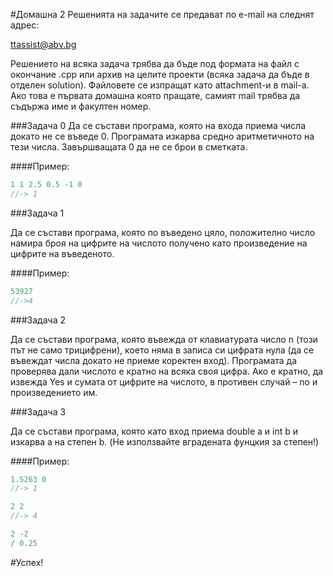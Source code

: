 #Домашна 2
Решенията на задачите се предават по e-mail на следнят адрес:

ttassist@abv.bg

Решението на всяка задача трябва да бъде под формата на файл с окончание .cpp или архив на целите проекти (всяка задача да бъде в отделен solution). Файловете се изпращат като attachment-и в mail-a. Ако това е първата домашна която пращате, самият mail трябва да съдържа име и факултен номер. 



###Задача 0
Да се състави програма, която на входа приема числа докато не се въведе 0. Програмата изкарва средно аритметичното на тези числа. Завършващата 0 да не се брои в сметката.

####Пример:
```c++
1 1 2.5 0.5 -1 0
//-> 1
```
###Задача 1

Да се състави програма, която по въведено цяло, положително число намира броя на цифрите на числото получено като произведение на цифрите на въведеното.

####Пример:
```c++
53927
//->4
```

###Задача 2

Да се състави програма, която въвежда от клавиатурата число n (този път не само трицифрени), което няма в записа си цифрата нула (да се въвеждат числа докато не приеме коректен вход). Програмата да проверява дали числото е кратно на всяка своя цифра. Ако е кратно, да извежда Yes и сумата от цифрите на числото, в противен случай – no и произведението им.

###Задача 3

Да се състави програма, която като вход приема double a и int b и изкарва a на степен b. (Не използвайте вградената фунцкия за степен!)

####Пример:
```c++
1.5263 0 
//-> 1

2 2
//-> 4

2 -2
/ 0.25
```
#Успех!
